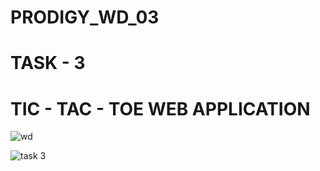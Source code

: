 # PRODIGY_WD_03
# TASK - 3
# TIC - TAC - TOE WEB APPLICATION

![wd](https://github.com/Pavi0406/PRODIGY_WD_03/assets/131652022/bebb7f53-92b0-4502-9bdb-89299568e804)

![task 3](https://github.com/Pavi0406/PRODIGY_WD_03/assets/131652022/b3c1e54b-5561-4879-9b5f-3d6ef620fc1c)
